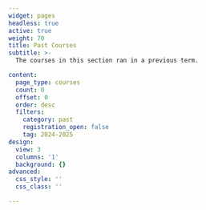 ```yaml
---
widget: pages
headless: true
active: true
weight: 70
title: Past Courses
subtitle: >-
  The courses in this section ran in a previous term.

content:
  page_type: courses
  count: 0
  offset: 0
  order: desc
  filters:
    category: past
    registration_open: false
    tag: 2024-2025
design:
  view: 3
  columns: '1'
  background: {}
advanced:
  css_style: ''
  css_class: ''

---
```


